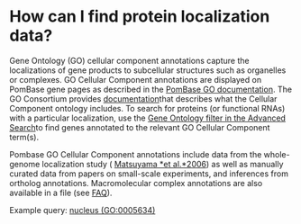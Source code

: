 # How can I find protein localization data?
<!-- pombase_categories: Querying/Searching,Using Ontologies -->

Gene Ontology (GO) cellular component annotations capture the
localizations of gene products to subcellular structures such as
organelles or complexes. GO Cellular Component annotations are displayed
on PomBase gene pages as described in the [PomBase GO documentation](/documentation/gene-page-gene-ontology). The GO
Consortium provides
[documentation](http://geneontology.org/page/cellular-component-ontology-guidelines)that
describes what the Cellular Component ontology includes. To search for
proteins (or functional RNAs) with a particular localization, use the
[Gene Ontology filter in the Advanced Search](/documentation/advanced-search-documentation)to find genes
annotated to the relevant GO Cellular Component term(s).

Pombase GO Cellular Component annotations include data from the
whole-genome localization study ( [Matsuyama *et al.*2006](http://www.ncbi.nlm.nih.gov/pubmed/16823372)) as well as
manually curated data from papers on small-scale experiments, and
inferences from ortholog annotations. Macromolecular complex annotations
are also available in a file (see
[FAQ](/faq/there-list-protein-complexes-s-pombe-and-their-subunits)).

Example query: [nucleus (GO:0005634)](/spombe/query/builder?filter=37&value=%5B%7B%22param%22:%7B%22filter_1%22:%7B%22filter%22:%221%22,%22query%22:%22GO:0005634%22%7D%7D,%22filter_count%22:%221%22%7D%5D)

